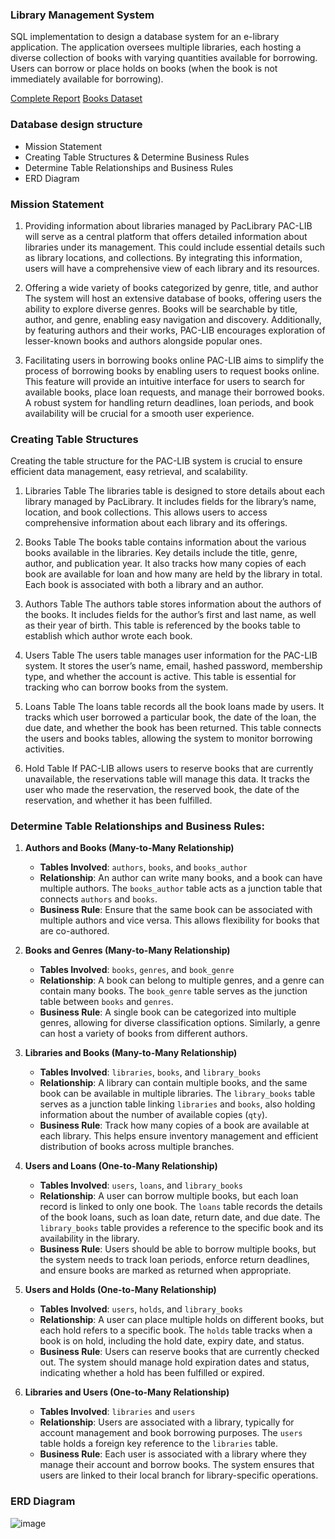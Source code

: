 ### **Library Management System**
SQL implementation to design a database system for an e-library application. The application oversees multiple libraries, each hosting a diverse collection of books with varying quantities available for borrowing. Users can borrow or place holds on books (when the book is not immediately available for borrowing). 

[Complete Report](https://medium.com/@zahirilham99/implementing-sql-for-designing-e-library-rdbms-8c7130323600)
[Books Dataset](https://www.kaggle.com/datasets/jealousleopard/goodreadsbooks?resource=download)

### **Database design structure**
* Mission Statement
* Creating Table Structures & Determine Business Rules
* Determine Table Relationships and Business Rules
* ERD Diagram

### **Mission Statement**
1. Providing information about libraries managed by PacLibrary
PAC-LIB will serve as a central platform that offers detailed information about libraries under its management. This could include essential details such as library locations, and collections. By integrating this information, users will have a comprehensive view of each library and its resources.

2. Offering a wide variety of books categorized by genre, title, and author
The system will host an extensive database of books, offering users the ability to explore diverse genres. Books will be searchable by title, author, and genre, enabling easy navigation and discovery. Additionally, by featuring authors and their works, PAC-LIB encourages exploration of lesser-known books and authors alongside popular ones.

3. Facilitating users in borrowing books online
PAC-LIB aims to simplify the process of borrowing books by enabling users to request books online. This feature will provide an intuitive interface for users to search for available books, place loan requests, and manage their borrowed books. A robust system for handling return deadlines, loan periods, and book availability will be crucial for a smooth user experience.

### **Creating Table Structures**
Creating the table structure for the PAC-LIB system is crucial to ensure efficient data management, easy retrieval, and scalability.
1. Libraries Table
The libraries table is designed to store details about each library managed by PacLibrary. It includes fields for the library’s name, location, and book collections. This allows users to access comprehensive information about each library and its offerings.

2. Books Table
The books table contains information about the various books available in the libraries. Key details include the title, genre, author, and publication year. It also tracks how many copies of each book are available for loan and how many are held by the library in total. Each book is associated with both a library and an author.

3. Authors Table
The authors table stores information about the authors of the books. It includes fields for the author’s first and last name, as well as their year of birth. This table is referenced by the books table to establish which author wrote each book.

4. Users Table
The users table manages user information for the PAC-LIB system. It stores the user’s name, email, hashed password, membership type, and whether the account is active. This table is essential for tracking who can borrow books from the system.

5. Loans Table
The loans table records all the book loans made by users. It tracks which user borrowed a particular book, the date of the loan, the due date, and whether the book has been returned. This table connects the users and books tables, allowing the system to monitor borrowing activities.

6. Hold Table
If PAC-LIB allows users to reserve books that are currently unavailable, the reservations table will manage this data. It tracks the user who made the reservation, the reserved book, the date of the reservation, and whether it has been fulfilled.

### **Determine Table Relationships and Business Rules:**

1. **Authors and Books (Many-to-Many Relationship)**  
   - **Tables Involved**: `authors`, `books`, and `books_author`  
   - **Relationship**: An author can write many books, and a book can have multiple authors. The `books_author` table acts as a junction table that connects `authors` and `books`.  
   - **Business Rule**: Ensure that the same book can be associated with multiple authors and vice versa. This allows flexibility for books that are co-authored.

2. **Books and Genres (Many-to-Many Relationship)**  
   - **Tables Involved**: `books`, `genres`, and `book_genre`  
   - **Relationship**: A book can belong to multiple genres, and a genre can contain many books. The `book_genre` table serves as the junction table between `books` and `genres`.  
   - **Business Rule**: A single book can be categorized into multiple genres, allowing for diverse classification options. Similarly, a genre can host a variety of books from different authors.

3. **Libraries and Books (Many-to-Many Relationship)**  
   - **Tables Involved**: `libraries`, `books`, and `library_books`  
   - **Relationship**: A library can contain multiple books, and the same book can be available in multiple libraries. The `library_books` table serves as a junction table linking `libraries` and `books`, also holding information about the number of available copies (`qty`).  
   - **Business Rule**: Track how many copies of a book are available at each library. This helps ensure inventory management and efficient distribution of books across multiple branches.

4. **Users and Loans (One-to-Many Relationship)**  
   - **Tables Involved**: `users`, `loans`, and `library_books`  
   - **Relationship**: A user can borrow multiple books, but each loan record is linked to only one book. The `loans` table records the details of the book loans, such as loan date, return date, and due date. The `library_books` table provides a reference to the specific book and its availability in the library.  
   - **Business Rule**: Users should be able to borrow multiple books, but the system needs to track loan periods, enforce return deadlines, and ensure books are marked as returned when appropriate.

5. **Users and Holds (One-to-Many Relationship)**  
   - **Tables Involved**: `users`, `holds`, and `library_books`  
   - **Relationship**: A user can place multiple holds on different books, but each hold refers to a specific book. The `holds` table tracks when a book is on hold, including the hold date, expiry date, and status.  
   - **Business Rule**: Users can reserve books that are currently checked out. The system should manage hold expiration dates and status, indicating whether a hold has been fulfilled or expired.

6. **Libraries and Users (One-to-Many Relationship)**  
   - **Tables Involved**: `libraries` and `users`  
   - **Relationship**: Users are associated with a library, typically for account management and book borrowing purposes. The `users` table holds a foreign key reference to the `libraries` table.  
   - **Business Rule**: Each user is associated with a library where they manage their account and borrow books. The system ensures that users are linked to their local branch for library-specific operations.

### **ERD Diagram**
![image](https://github.com/user-attachments/assets/86363e69-f7b4-4e79-a190-61ae06e8f07d)





